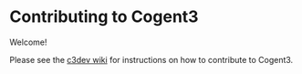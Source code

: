 # Contributing to Cogent3

Welcome!  

Please see the [c3dev wiki](https://github.com/cogent3/c3dev/wiki) for instructions on how to contribute to Cogent3.
